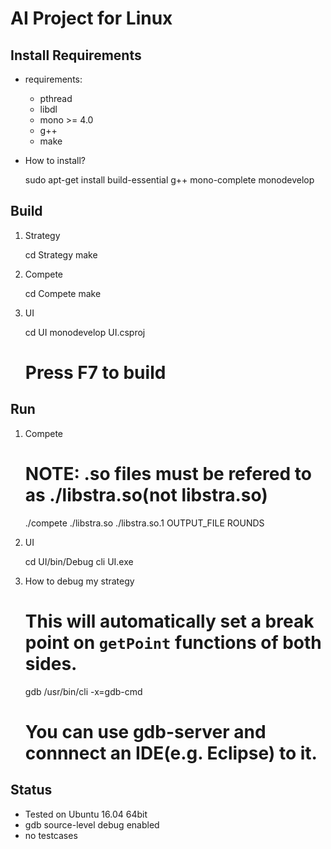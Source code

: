 # AI Project for Linux

## Install Requirements

- requirements:
  - pthread
  - libdl
  - mono >= 4.0
  - g++
  - make

- How to install?

    sudo apt-get install build-essential g++ mono-complete monodevelop

## Build

1. Strategy
  
    cd Strategy
    make

2. Compete
    
    cd Compete
    make

3. UI

    cd UI
    monodevelop UI.csproj
    # Press F7 to build

## Run

1. Compete

    # NOTE: .so files must be refered to as ./libstra.so(not libstra.so)
    ./compete ./libstra.so ./libstra.so.1 OUTPUT_FILE ROUNDS

2. UI

    cd UI/bin/Debug
    cli UI.exe

3. How to debug my strategy

    # This will automatically set a break point on `getPoint` functions of both sides. 
    gdb /usr/bin/cli -x=gdb-cmd
    # You can use gdb-server and connnect an IDE(e.g. Eclipse) to it.

## Status

- Tested on Ubuntu 16.04 64bit
- gdb source-level debug enabled
- no testcases
